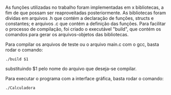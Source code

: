   As funções utilizadas no trabalho foram implementadas em x bibliotecas, a fim de que possam ser reaproveitadas posteriormente. As bibliotecas foram dividas em arquivos .h que contém a declaração de funções, structs e constantes; e arquivos .c que contém a definição das funções. Para facilitar o processo de compilação, foi criado o executável "build", que contém os comandos para gerar os arquivos-objetos das bibliotecas.
  
  Para compilar os arquivos de teste ou o arquivo main.c com o gcc, basta rodar o comando:
    
    ./build $1
  substituindo $1 pelo nome do arquivo que deseja-se compilar.
  
  Para executar o programa com a interface gráfica, basta rodar o comando:
  
    ./Calculadora
